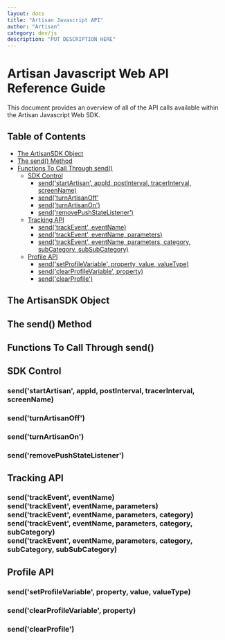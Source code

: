 ```yaml
---
layout: docs
title: "Artisan Javascript API"
author: "Artisan"
category: dev/js
description: "PUT DESCRIPTION HERE"
---
```


# Artisan Javascript Web API Reference Guide

This document provides an overview of all of the API calls available within the Artisan Javascript Web SDK.

## Table of Contents

<ul>
  <li><a href="#sdkobject">The ArtisanSDK Object</a></li>
  <li><a href="#sendmethod">The send() Method</a></li>
  <li><a href="#sendcalls">Functions To Call Through send()</a>
    <ul>
      <li><a href="#sdkcontrol">SDK Control</a>
        <ul>
          <li><a href="#startartisan">send('startArtisan', appId, postInterval, tracerInterval, screenName)</a></li>
          <li><a href="#turnoff">send('turnArtisanOff'</a></li>
          <li><a href="#turnon">send('turnArtisanOn')</a></li>
          <li><a href="#removepushstate">send('removePushStateListener')</a></li>
        </ul>
      </li>
      <li><a href="#trackingapi">Tracking API</a>
        <ul>
          <li><a href="#trackEvent">send('trackEvent', eventName)</a></li>
          <li><a href="#trackEvent">send('trackEvent', eventName, parameters)</a></li>
          <li><a href="#trackEvent">send('trackEvent', eventName, parameters, category, subCategory, subSubCategory)</a></li>
        </ul>
      </li>
      <li><a href="#profileapi">Profile API</a>
        <ul>
          <li><a href="#setprofilevariable">send('setProfileVariable', property, value, valueType)</a></li>
          <li><a href="#clearprofilevariable">send('clearProfileVariable', property)</a></li>
          <li><a href="#clearprofile">send('clearProfile')</a></li>
        </ul>
      </li>
    </ul>
  </li>
</ul>

<div id="sdkobject"></div>

## The ArtisanSDK Object

<div id="sendmethod"></div>

## The send() Method

<div id="sendcalls"></div>

## Functions To Call Through send()

<div id="sdkcontrol"></div>

## SDK Control

<div id="startartisan"></div>

### send('startArtisan', appId, postInterval, tracerInterval, screenName)

<div id="turnoff"></div>

### send('turnArtisanOff')

<div id="turnon"></div>

### send('turnArtisanOn')

<div id="removepushstate"></div>

### send('removePushStateListener')

<div id="trackingapi"></div>

## Tracking API

<div id="trackevent"></div>

### send('trackEvent', eventName)<br>send('trackEvent', eventName, parameters)<br>send('trackEvent', eventName, parameters, category)<br>send('trackEvent', eventName, parameters, category, subCategory)<br>send('trackEvent', eventName, parameters, category, subCategory, subSubCategory)

<div id="profileapi"></div>

## Profile API

<div id="setprofilevariable"></div>

### send('setProfileVariable', property, value, valueType)

<div id="clearprofilevariable"></div>

### send('clearProfileVariable', property)

<div id="clearprofile"></div>

### send('clearProfile')